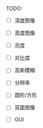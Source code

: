 TODO:

- [ ] 深度图像

- [ ] 高度图像

- [ ] 亮度

- [ ] 对比度

- [ ] 高斯模糊

- [ ] 分辨率

- [ ] 圆形/方形

- [ ] 双面图像

- [ ] GUI
